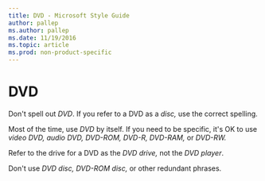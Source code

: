 ```yaml
---
title: DVD - Microsoft Style Guide
author: pallep
ms.author: pallep
ms.date: 11/19/2016
ms.topic: article
ms.prod: non-product-specific
---
```


# DVD

Don't spell out *DVD*. If you refer to a DVD as a *disc,* use the correct spelling.

Most of the time, use *DVD* by itself. If you need to be specific, it's OK to use *video DVD, audio DVD, DVD-ROM, DVD-R, DVD-RAM,* or *DVD-RW.* 

Refer to the drive for a DVD as the *DVD drive,* not the *DVD player*. 

Don't use *DVD disc,* *DVD-ROM disc,* or other redundant phrases.
